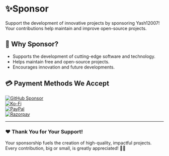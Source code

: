 # ✨Sponsor

Support the development of innovative projects by sponsoring Yash12007! Your contributions help maintain and improve open-source projects.  

## 🚀 Why Sponsor?  
- Supports the development of cutting-edge software and technology.  
- Helps maintain free and open-source projects.  
- Encourages innovation and future developments.  

## 💳 Payment Methods We Accept  

[![GitHub Sponsor](https://img.shields.io/badge/GitHub-Sponsor-ff69b4?style=for-the-badge&logo=github)](https://www.github.com/sponsors/Yash12007)  
[![Ko-Fi](https://img.shields.io/badge/Ko--Fi-Donate-ff5f5f?style=for-the-badge&logo=kofi)](https://ko-fi.com/yash12007)  
[![PayPal](https://img.shields.io/badge/PayPal-Donate-0070ba?style=for-the-badge&logo=paypal)](https://paypal.me/Yash12007)  
[![Razorpay](https://img.shields.io/badge/Razorpay-Donate-007af6?style=for-the-badge&logo=razorpay)](https://razorpay.me/@yash12007)  

---

### ❤️ Thank You for Your Support!  
Your sponsorship fuels the creation of high-quality, impactful projects. Every contribution, big or small, is greatly appreciated! 🚀✨  
